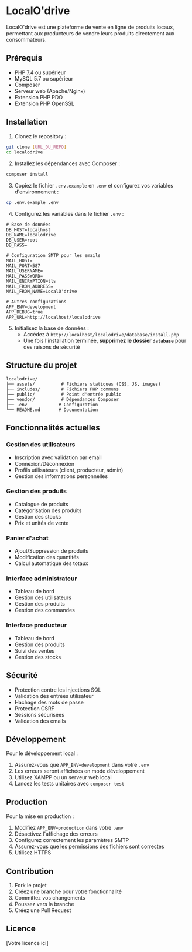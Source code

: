 # LocalO'drive

LocalO'drive est une plateforme de vente en ligne de produits locaux, permettant aux producteurs de vendre leurs produits directement aux consommateurs.

## Prérequis

- PHP 7.4 ou supérieur
- MySQL 5.7 ou supérieur
- Composer
- Serveur web (Apache/Nginx)
- Extension PHP PDO
- Extension PHP OpenSSL

## Installation

1. Clonez le repository :
```bash
git clone [URL_DU_REPO]
cd localodrive
```

2. Installez les dépendances avec Composer :
```bash
composer install
```

3. Copiez le fichier `.env.example` en `.env` et configurez vos variables d'environnement :
```bash
cp .env.example .env
```

4. Configurez les variables dans le fichier `.env` :
```env
# Base de données
DB_HOST=localhost
DB_NAME=localodrive
DB_USER=root
DB_PASS=

# Configuration SMTP pour les emails
MAIL_HOST=
MAIL_PORT=587
MAIL_USERNAME=
MAIL_PASSWORD=
MAIL_ENCRYPTION=tls
MAIL_FROM_ADDRESS=
MAIL_FROM_NAME=LocalO'drive

# Autres configurations
APP_ENV=development
APP_DEBUG=true
APP_URL=http://localhost/localodrive
```

5. Initialisez la base de données :
   - Accédez à `http://localhost/localodrive/database/install.php`
   - Une fois l'installation terminée, **supprimez le dossier `database`** pour des raisons de sécurité

## Structure du projet

```
localodrive/
├── assets/          # Fichiers statiques (CSS, JS, images)
├── includes/        # Fichiers PHP communs
├── public/          # Point d'entrée public
├── vendor/          # Dépendances Composer
├── .env            # Configuration
└── README.md       # Documentation
```

## Fonctionnalités actuelles

### Gestion des utilisateurs
- Inscription avec validation par email
- Connexion/Déconnexion
- Profils utilisateurs (client, producteur, admin)
- Gestion des informations personnelles

### Gestion des produits
- Catalogue de produits
- Catégorisation des produits
- Gestion des stocks
- Prix et unités de vente

### Panier d'achat
- Ajout/Suppression de produits
- Modification des quantités
- Calcul automatique des totaux

### Interface administrateur
- Tableau de bord
- Gestion des utilisateurs
- Gestion des produits
- Gestion des commandes

### Interface producteur
- Tableau de bord
- Gestion des produits
- Suivi des ventes
- Gestion des stocks

## Sécurité

- Protection contre les injections SQL
- Validation des entrées utilisateur
- Hachage des mots de passe
- Protection CSRF
- Sessions sécurisées
- Validation des emails

## Développement

Pour le développement local :
1. Assurez-vous que `APP_ENV=development` dans votre `.env`
2. Les erreurs seront affichées en mode développement
3. Utilisez XAMPP ou un serveur web local
4. Lancez les tests unitaires avec `composer test`

## Production

Pour la mise en production :
1. Modifiez `APP_ENV=production` dans votre `.env`
2. Désactivez l'affichage des erreurs
3. Configurez correctement les paramètres SMTP
4. Assurez-vous que les permissions des fichiers sont correctes
5. Utilisez HTTPS

## Contribution

1. Fork le projet
2. Créez une branche pour votre fonctionnalité
3. Committez vos changements
4. Poussez vers la branche
5. Créez une Pull Request

## Licence

[Votre licence ici] 